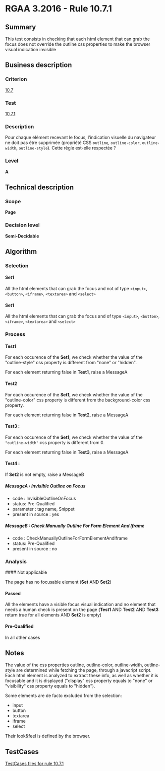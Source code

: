 # RGAA 3.2016 - Rule 10.7.1

## Summary
This test consists in checking that each html element that can grab the
focus does not override the outline css properties to make the browser
visual indication invisible

## Business description

### Criterion
[10.7](http://references.modernisation.gouv.fr/rgaa-accessibilite/2016/criteres.html#crit-10-7)

### Test
[10.7.1](http://references.modernisation.gouv.fr/rgaa-accessibilite/2016/criteres.html#test-10-7-1)

### Description
<div lang="fr">Pour chaque &#xE9;l&#xE9;ment recevant le focus, l&#x2019;indication visuelle du navigateur ne doit pas &#xEA;tre supprim&#xE9;e (propri&#xE9;t&#xE9; CSS <code lang="en">outline</code>, <code lang="en">outline-color</code>, <code lang="en">outline-width</code>, <code lang="en">outline-style</code>). Cette r&#xE8;gle est-elle respect&#xE9;e&nbsp;?</div>

### Level
**A**

## Technical description

### Scope
**Page**

### Decision level
**Semi-Decidable**

## Algorithm

### Selection

#### Set1

All the html elements that can grab the focus and not of type `<input>`,
`<button>`, `<iframe>`, `<textarea>` and `<select>`

#### Set1

All the html elements that can grab the focus and of type `<input>`,
`<button>`, `<iframe>`, `<textarea>` and `<select>`

### Process

#### Test1

For each occurence of the **Set1**, we check whether the value of the
"outline-style" css property is different from "none" or "hidden".

For each element returning false in **Test1**, raise a MessageA

#### Test2

For each occurence of the **Set1**, we check whether the value of the
"outline-color" css property is different from the background-color css
property.

For each element returning false in **Test2**, raise a MessageA

#### Test3 :

For each occurence of the **Set1**, we check whether the value of the
`"outline-width"` css property is different from 0.

For each element returning false in **Test3**, raise a MessageA

#### Test4 :

If **Set2** is not empty, raise a MessageB

##### MessageA : Invisible Outline on Focus

-   code : InvisibleOutlineOnFocus
-   status: Pre-Qualified
-   parameter : tag name, Snippet
-   present in source : yes

##### MessageB : Check Manually Outline For Form Element And Iframe

-   code : CheckManuallyOutlineForFormElementAndIframe
-   status: Pre-Qualified
-   present in source : no

### Analysis

#### Not applicable

The page has no focusable element (**Set** AND **Set2**)

#### Passed

All the elements have a visible focus visual indication and no element that needs a human check is present on the page (**Test1** AND **Test2** AND **Test3** return true for all elements AND **Set2** is
empty)

#### Pre-Qualified

In all other cases

## Notes

The value of the css properties outline, outline-color, outline-width,
outline-style are determined while fetching the page, through a
javacript script. Each html element is analyzed to extract these info,
as well as whether it is focusable and it is displayed ("display" css
property equals to "none" or "visibility" css property equals to
"hidden").

Some elements are de facto excluded from the selection:

-   input
-   button
-   textarea
-   iframe
-   select

Their look&feel is defined by the browser.



##  TestCases

[TestCases files for rule 10.7.1](https://github.com/Asqatasun/Asqatasun/tree/develop/rules/rules-rgaa3.2016/src/test/resources/testcases/rgaa32016/Rgaa32016Rule100701/)


